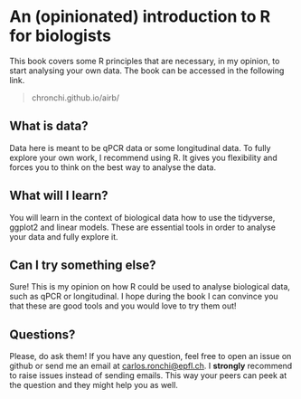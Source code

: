# An (opinionated) introduction to R for biologists

This book covers some R principles that are necessary, in my opinion,
to start analysing your own data. The book can be accessed in the 
following link.

> chronchi.github.io/airb/

## What is data? 

Data here is meant to be qPCR data or some longitudinal data. To fully explore
your own work, I recommend using R. It gives you flexibility and 
forces you to think on the best way to analyse the data.

## What will I learn? 

You will learn in the context of biological data how to use 
the tidyverse, ggplot2 and linear models. These are essential tools
in order to analyse your data and fully explore it. 

## Can I try something else? 

Sure! This is my opinion on how R could be used to analyse biological data,
such as qPCR or longitudinal. I hope during the book I can convince you 
that these are good tools and you would love to try them out!


## Questions? 

Please, do ask them! If you have any question, feel free to open an issue
on github or send me an email at carlos.ronchi@epfl.ch. I **strongly**
recommend to raise issues instead of sending emails. This way your peers
can peek at the question and they might help you as well.

